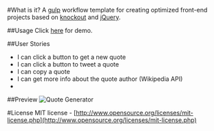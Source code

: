 #What is it?
A [gulp](https://github.com/gulpjs/gulp) workflow template for creating optimized front-end projects based on [knockout](https://github.com/knockout/knockout) and [jQuery](https://github.com/jquery/jquery). 

##Usage
Click [here](http://d3moid.github.io/quotes/) for demo.

##User Stories
- I can click a button to get a new quote
- I can click a button to tweet a quote
- I can copy a quote
- I can get more info about the quote author (Wikipedia API)
- 
##Preview
![Quote Generator](http://i.snag.gy/2ISBZ.jpg)

#License
MIT license - [http://www.opensource.org/licenses/mit-license.php](http://www.opensource.org/licenses/mit-license.php)
